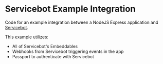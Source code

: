 # Servicebot Example Integration

Code for an example integration between a NodeJS Express application and [Servicebot](https://servicebot.io).

This example utilizes:
- All of Servicebot's Embeddables
- Webhooks from Servicebot triggering events in the app
- Passport to authenticate with Servicebot
